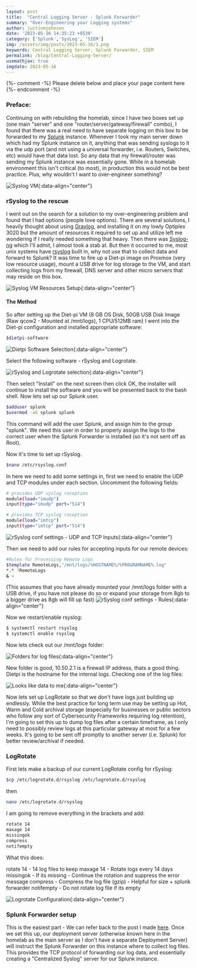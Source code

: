 ```yaml
---
layout: post
title:  "Central Logging Server - Splunk Forwarder"
summary: "Over-Engineering your Logging systems"
author: justinmjohnson
date: '2023-05-16 14:35:23 +0530'
category: ['Splunk','SysLog', 'SIEM']
img: /assets/img/posts/2023-05-16/1.png
keywords: Central Logging Server, Splunk Forwarder, SIEM
permalink: /blog/Central-Logging-Server/
usemathjax: true
imgdate: 2023-05-16
---
```


{%- comment -%} Please delete below and place your page content here {%- endcomment -%}

### Preface:
Continuing on with rebuilding the homelab, since I have two boxes set up (one main "server" and one "router/server/gateway/firewall" combo), I found that there was a real need to have separate logging on this box to be forwarded to my [Splunk](https://www.justinmjohnson.com/posts/2022-07-03-Splunk%20Enterprise%20Pt.%201%20(Installation)) instance. Whenever I took my main server down which had my Splunk instance on it, anything that was sending syslogs to it via the udp port (and not using a universal forwarder, i.e. Routers, Switches, etc) would have that data lost. So any data that my firewall/router was sending my Splunk instance was essentially gone. While in a homelab environment this isn't critical (to most), in production this would not be best practice. Plus, why wouldn't I want to over-engineer something?

![Syslog VM](/assets/img/posts/{{page.imgdate}}/1.png){:data-align="center"}

### rSyslog to the rescue
I went out on the search for a solution to my over-engineering problem and found that I had options (people love options). There are several solutions, I heavily thought about using [Graylog](https://www.graylog.org/), and installing it on my lowly Optiplex 3020 but the amount of resources it required to set up and utilize left me wondering if I really needed something that heavy. Then there was [Syslog-ng](https://www.syslog-ng.com/) which I'll admit, I almost took a stab at. But then it occurred to me, most unix systems have [rsyslog](https://www.rsyslog.com/) built in, why not use that to collect data and forward to Splunk? It was time to fire up a Diet-pi image on Proxmox (very low resource usage), mount a USB drive for log storage to the VM, and start collecting logs from my firewall, DNS server and other micro servers that may reside on this box.


![Syslog VM Resources Setup](/assets/img/posts/{{page.imgdate}}/2.png){:data-align="center"}

#### The Method
So after setting up the Diet-pi VM (8 GB OS Disk, 50GB USB Disk Image (Raw qcow2 - Mounted at /mnt/logs), 1 CPU/512MB ram) I went into the Diet-pi configuration and installed appropriate software:

```bash
$dietpi-software
```
![Dietpi Software Selection](/assets/img/posts/{{page.imgdate}}/3.png){:data-align="center"}

Select the following software - rSyslog and Logrotate.

![rSyslog and Logrotate selection](/assets/img/posts/{{page.imgdate}}/4.png){:data-align="center"}

Then select "Install" on the next screen then click OK, the installer will continue to install the software and you will be presented back to the bash shell. Now lets set up our Splunk user.

```bash
$adduser splunk
$usermod -aG splunk splunk
```

This command will add the user Splunk, and assign him to the group "splunk". We need this user in order to properly assign the logs to the correct user when the Splunk Forwarder is installed (so it's not sent off as Root).

Now it's time to set up rSyslog.

```bash
$nano /etc/rsyslog.conf
```
In here we need to add some settings in, first we need to enable the UDP and TCP modules under each section. Uncomment the following fields:

```bash
# provides UDP syslog reception
module(load="imudp")
input(type="imudp" port="514")

# provides TCP syslog reception
module(load="imtcp")
input(type="imtcp" port="514")
```
![rSyslog conf settings - UDP and TCP Inputs](/assets/img/posts/{{page.imgdate}}/5.png){:data-align="center"}


Then we need to add our rules for accepting inputs for our remote devices:

```bash
#Rules for Processing Remote Logs
$template RemoteLogs,"/mnt/logs/%HOSTNAME%/%PROGRAMNAME%.log"
*.* ?RemoteLogs
& ~
```
(This assumes that you have already mounted your /mnt/logs folder with a USB drive, if you have not please do so or expand your storage from 8gb to a bigger drive as 8gb will fill up fast)
![rSyslog conf settings - Rules](/assets/img/posts/{{page.imgdate}}/6.png){:data-align="center"}

Now we restart/enable rsyslog:

```bash
$ systemctl restart rsyslog
$ systemctl enable rsyslog
```

Now lets check out our /mnt/logs folder:

![Folders for log files](/assets/img/posts/{{page.imgdate}}/7.png){:data-align="center"}

New folder is good, 10.50.2.1 is a firewall IP address, thats a good thing. Dietpi is the hostname for the internal logs. Checking one of the log files:

![Looks like data to me](/assets/img/posts/{{page.imgdate}}/8.png){:data-align="center"}

Now lets set up LogRotate so that we don't have logs just building up endlessly. While the best practice for long term use may be setting up Hot, Warm and Cold archival storage (especially for businesses or public sectors who follow any sort of Cybersecurity Frameworks requiring log retention), I'm going to set this up to dump log files after a certain timeframe, as I only need to possibly review logs at this particular gateway at most for a few weeks. It's going to be sent off promptly to another server (i.e. Splunk) for better review/archival if needed.


### LogRotate
First lets make a backup of our current LogRotate config for rSyslog:

```bash
$cp /etc/logrotate.d/rsyslog /etc/logrotate.d/rsyslog
```

then

```bash
nano /etc/logrotate.d/rsyslog
```
I am going to remove everything in the brackets and add:

```bash
rotate 14 
maxage 14
missingok
compress
notifempty
```
What this does:

rotate 14 - 14 log files to keep
maxage 14 - Rotate logs every 14 days
missingok - If its missing - Continue the rotation and suppress the error message
compress - Compress the log file (gzip) - Helpful for size + splunk forwarder
notifempty - Do not rotate log file if its empty

![Logrotate Configuration](/assets/img/posts/{{page.imgdate}}/9.png){:data-align="center"}

### Splunk Forwarder setup

This is the easiest part - We can refer back to the post I made [here](https://www.justinmjohnson.com/posts/2022-07-05-Splunk%20Enterprise%20Pt.%203%20(Forwarders%20on%20Ubuntu%20and%20Dashboards-Applications)%20). Once we set this up, our deployment server (otherwise known here in the homelab as the main server as I don't have a separate Deployment Server) will instruct the Splunk Forwarder on this instance where to collect log files. This provides the TCP protocol of forwarding our log data, and essentially creating a "Centralized Syslog" server for our Splunk instance.
